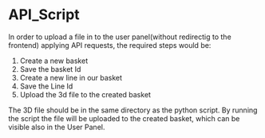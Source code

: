 # API_Script

In order to upload a file in to the user panel(without redirectig to the frontend) applying API requests, the required steps would be:
1. Create a new basket
2. Save the basket Id
3. Create a new line in our basket
4. Save the Line Id
5. Upload the 3d file to the created basket

The 3D file should be in the same directory as the python script.
By running the script the file will be uploaded to the created basket, which can be visible also in the User Panel.
